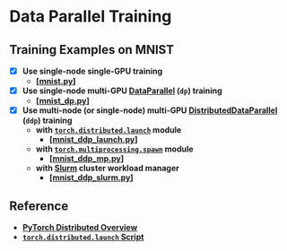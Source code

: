 # Data Parallel Training



## Training Examples on MNIST

- [x] **Use single-node single-GPU training**
  * **[[mnist.py](https://github.com/yzhang-dev/PyTorch-with-Slurm/blob/main/Tutorials/Data-Parallel-Training/mnist.py)]**
- [x] **Use single-node multi-GPU [DataParallel](https://pytorch.org/docs/master/generated/torch.nn.DataParallel.html) (`dp`) training**
  * **[[mnist_dp.py](https://github.com/yzhang-dev/PyTorch-with-Slurm/blob/main/Tutorials/Data-Parallel-Training/mnist_dp.py)]**
- [x] **Use multi-node (or single-node) multi-GPU [DistributedDataParallel](https://pytorch.org/docs/master/generated/torch.nn.parallel.DistributedDataParallel.html) (`ddp`) training**
  * **with [`torch.distributed.launch`](https://pytorch.org/docs/stable/distributed.html#launch-utility) module**
    * **[[mnist_ddp_launch.py](https://github.com/yzhang-dev/PyTorch-with-Slurm/blob/main/Tutorials/Data-Parallel-Training/mnist_ddp_launch.py)]**
  * **with [`torch.multiprocessing.spawn`](https://pytorch.org/docs/stable/multiprocessing.html#spawning-subprocesses) module**
    * **[[mnist_ddp_mp.py](https://github.com/yzhang-dev/PyTorch-with-Slurm/blob/main/Tutorials/Data-Parallel-Training/mnist_ddp_mp.py)]**
  * **with [Slurm](https://slurm.schedmd.com/quickstart.html) cluster workload manager**
    * **[[mnist_ddp_slurm.py](https://github.com/yzhang-dev/PyTorch-with-Slurm/blob/main/Tutorials/Data-Parallel-Training/mnist_ddp_slurm.py)]**



## Reference

* **[PyTorch Distributed Overview](https://pytorch.org/tutorials/beginner/dist_overview.html)**
* **[`torch.distributed.launch` Script](https://github.com/pytorch/pytorch/blob/master/torch/distributed/launch.py)**
